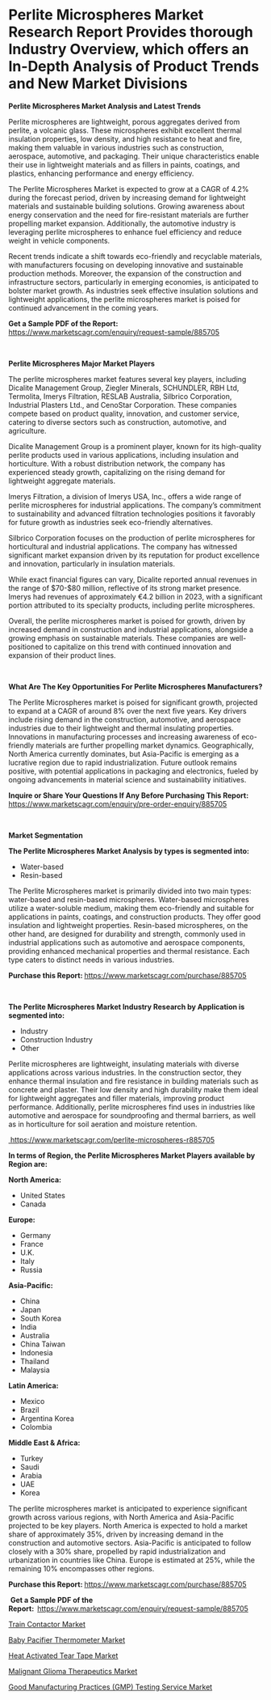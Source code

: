 <p><h1>Perlite Microspheres Market Research Report Provides thorough Industry Overview, which offers an In-Depth Analysis of Product Trends and New Market Divisions</h1></p><p><strong>Perlite Microspheres Market Analysis and Latest Trends</strong></p>
<p><p>Perlite microspheres are lightweight, porous aggregates derived from perlite, a volcanic glass. These microspheres exhibit excellent thermal insulation properties, low density, and high resistance to heat and fire, making them valuable in various industries such as construction, aerospace, automotive, and packaging. Their unique characteristics enable their use in lightweight materials and as fillers in paints, coatings, and plastics, enhancing performance and energy efficiency.</p><p>The Perlite Microspheres Market is expected to grow at a CAGR of 4.2% during the forecast period, driven by increasing demand for lightweight materials and sustainable building solutions. Growing awareness about energy conservation and the need for fire-resistant materials are further propelling market expansion. Additionally, the automotive industry is leveraging perlite microspheres to enhance fuel efficiency and reduce weight in vehicle components. </p><p>Recent trends indicate a shift towards eco-friendly and recyclable materials, with manufacturers focusing on developing innovative and sustainable production methods. Moreover, the expansion of the construction and infrastructure sectors, particularly in emerging economies, is anticipated to bolster market growth. As industries seek effective insulation solutions and lightweight applications, the perlite microspheres market is poised for continued advancement in the coming years.</p></p>
<p><strong>Get a Sample PDF of the Report:&nbsp;</strong> <a href="https://www.marketscagr.com/enquiry/request-sample/885705?utm_campaign=2242&utm_medium=2&utm_source=Github&utm_content=ia&utm_term=30012025&utm_id=perlite-microspheres">https://www.marketscagr.com/enquiry/request-sample/885705</a></p>
<p>&nbsp;</p>
<p><strong>Perlite Microspheres Major Market Players</strong></p>
<p><p>The perlite microspheres market features several key players, including Dicalite Management Group, Ziegler Minerals, SCHUNDLER, RBH Ltd, Termolita, Imerys Filtration, RESLAB Australia, Silbrico Corporation, Industrial Plasters Ltd., and CenoStar Corporation. These companies compete based on product quality, innovation, and customer service, catering to diverse sectors such as construction, automotive, and agriculture.</p><p>Dicalite Management Group is a prominent player, known for its high-quality perlite products used in various applications, including insulation and horticulture. With a robust distribution network, the company has experienced steady growth, capitalizing on the rising demand for lightweight aggregate materials.</p><p>Imerys Filtration, a division of Imerys USA, Inc., offers a wide range of perlite microspheres for industrial applications. The company’s commitment to sustainability and advanced filtration technologies positions it favorably for future growth as industries seek eco-friendly alternatives.</p><p>Silbrico Corporation focuses on the production of perlite microspheres for horticultural and industrial applications. The company has witnessed significant market expansion driven by its reputation for product excellence and innovation, particularly in insulation materials.</p><p>While exact financial figures can vary, Dicalite reported annual revenues in the range of $70-$80 million, reflective of its strong market presence. Imerys had revenues of approximately €4.2 billion in 2023, with a significant portion attributed to its specialty products, including perlite microspheres. </p><p>Overall, the perlite microspheres market is poised for growth, driven by increased demand in construction and industrial applications, alongside a growing emphasis on sustainable materials. These companies are well-positioned to capitalize on this trend with continued innovation and expansion of their product lines.</p></p>
<p>&nbsp;</p>
<p><strong>What Are The Key Opportunities For Perlite Microspheres Manufacturers?</strong></p>
<p><p>The Perlite Microspheres market is poised for significant growth, projected to expand at a CAGR of around 8% over the next five years. Key drivers include rising demand in the construction, automotive, and aerospace industries due to their lightweight and thermal insulating properties. Innovations in manufacturing processes and increasing awareness of eco-friendly materials are further propelling market dynamics. Geographically, North America currently dominates, but Asia-Pacific is emerging as a lucrative region due to rapid industrialization. Future outlook remains positive, with potential applications in packaging and electronics, fueled by ongoing advancements in material science and sustainability initiatives.</p></p>
<p><strong>Inquire or Share Your Questions If Any Before Purchasing This Report:</strong> <a href="https://www.marketscagr.com/enquiry/pre-order-enquiry/885705?utm_campaign=2242&utm_medium=2&utm_source=Github&utm_content=ia&utm_term=30012025&utm_id=perlite-microspheres">https://www.marketscagr.com/enquiry/pre-order-enquiry/885705</a></p>
<p>&nbsp;</p>
<p><strong>Market Segmentation</strong></p>
<p><strong>The Perlite Microspheres Market Analysis by types is segmented into:</strong></p>
<p><ul><li>Water-based</li><li>Resin-based</li></ul></p>
<p><p>The Perlite Microspheres market is primarily divided into two main types: water-based and resin-based microspheres. Water-based microspheres utilize a water-soluble medium, making them eco-friendly and suitable for applications in paints, coatings, and construction products. They offer good insulation and lightweight properties. Resin-based microspheres, on the other hand, are designed for durability and strength, commonly used in industrial applications such as automotive and aerospace components, providing enhanced mechanical properties and thermal resistance. Each type caters to distinct needs in various industries.</p></p>
<p><strong>Purchase this Report:&nbsp;</strong><a href="https://www.marketscagr.com/purchase/885705?utm_campaign=2242&utm_medium=2&utm_source=Github&utm_content=ia&utm_term=30012025&utm_id=perlite-microspheres">https://www.marketscagr.com/purchase/885705</a></p>
<p>&nbsp;</p>
<p><strong>The Perlite Microspheres Market Industry Research by Application is segmented into:</strong></p>
<p><ul><li>Industry</li><li>Construction Industry</li><li>Other</li></ul></p>
<p><p>Perlite microspheres are lightweight, insulating materials with diverse applications across various industries. In the construction sector, they enhance thermal insulation and fire resistance in building materials such as concrete and plaster. Their low density and high durability make them ideal for lightweight aggregates and filler materials, improving product performance. Additionally, perlite microspheres find uses in industries like automotive and aerospace for soundproofing and thermal barriers, as well as in horticulture for soil aeration and moisture retention.</p></p>
<p><a href="https://www.marketscagr.com/perlite-microspheres-r885705?utm_campaign=2242&utm_medium=2&utm_source=Github&utm_content=ia&utm_term=30012025&utm_id=perlite-microspheres">&nbsp;https://www.marketscagr.com/perlite-microspheres-r885705</a></p>
<p><strong>In terms of Region, the Perlite Microspheres Market Players available by Region are:</strong></p>
<p>
    <p> <strong> North America: </strong>
        <ul>
            <li>United States</li>
            <li>Canada</li>
        </ul>
        </p> 
    <p> <strong> Europe: </strong>
        <ul>
            <li>Germany</li>
            <li>France</li>
            <li>U.K.</li>
            <li>Italy</li>
            <li>Russia</li>
        </ul>
        </p> 
    <p> <strong> Asia-Pacific: </strong>
        <ul>
            <li>China</li>
            <li>Japan</li>
            <li>South Korea</li>
            <li>India</li>
            <li>Australia</li>
            <li>China Taiwan</li>
            <li>Indonesia</li>
            <li>Thailand</li>
            <li>Malaysia</li>
        </ul>
        </p> 
    <p> <strong> Latin America: </strong>
        <ul>
            <li>Mexico</li>
            <li>Brazil</li>
            <li>Argentina Korea</li>
            <li>Colombia</li>
        </ul>
        </p> 
    <p> <strong> Middle East & Africa: </strong>
        <ul>
            <li>Turkey</li>
            <li>Saudi</li>
            <li>Arabia</li>
            <li>UAE</li>
            <li>Korea</li>
        </ul>
    </p>
    </p>
<p><p>The perlite microspheres market is anticipated to experience significant growth across various regions, with North America and Asia-Pacific projected to be key players. North America is expected to hold a market share of approximately 35%, driven by increasing demand in the construction and automotive sectors. Asia-Pacific is anticipated to follow closely with a 30% share, propelled by rapid industrialization and urbanization in countries like China. Europe is estimated at 25%, while the remaining 10% encompasses other regions.</p></p>
<p><strong>Purchase this Report: </strong><a href="https://www.marketscagr.com/purchase/885705?utm_campaign=2242&utm_medium=2&utm_source=Github&utm_content=ia&utm_term=30012025&utm_id=perlite-microspheres">https://www.marketscagr.com/purchase/885705</a></p>
<p>&nbsp;<strong>Get a Sample PDF of the Report:&nbsp;&nbsp;</strong><a href="https://www.marketscagr.com/enquiry/request-sample/885705?utm_campaign=2242&utm_medium=2&utm_source=Github&utm_content=ia&utm_term=30012025&utm_id=perlite-microspheres">https://www.marketscagr.com/enquiry/request-sample/885705</a></p>
<p><strong></strong></p>
<p><p><a href="https://www.linkedin.com/pulse/whats-driving-train-contactor-market-2025-2032-forecast-frzaf?utm_campaign=2242&utm_medium=2&utm_source=Github&utm_content=ia&utm_term=30012025&utm_id=perlite-microspheres">Train Contactor Market</a></p><p><a href="https://www.linkedin.com/pulse/baby-pacifier-thermometer-market-size-forecast-2025-2032-7fzwc?utm_campaign=2242&utm_medium=2&utm_source=Github&utm_content=ia&utm_term=30012025&utm_id=perlite-microspheres">Baby Pacifier Thermometer Market</a></p><p><a href="https://www.linkedin.com/pulse/heat-activated-tear-tape-market-outlook-2025-2032-comprehensive-riwuc?utm_campaign=2242&utm_medium=2&utm_source=Github&utm_content=ia&utm_term=30012025&utm_id=perlite-microspheres">Heat Activated Tear Tape Market</a></p><p><a href="https://www.linkedin.com/pulse/malignant-glioma-therapeutics-market-demand-revenue-insights-jantc?utm_campaign=2242&utm_medium=2&utm_source=Github&utm_content=ia&utm_term=30012025&utm_id=perlite-microspheres">Malignant Glioma Therapeutics Market</a></p><p><a href="https://www.linkedin.com/pulse/good-manufacturing-practices-gmp-testing-service-growth-trends-og73f?utm_campaign=2242&utm_medium=2&utm_source=Github&utm_content=ia&utm_term=30012025&utm_id=perlite-microspheres">Good Manufacturing Practices (GMP) Testing Service Market</a></p></p>